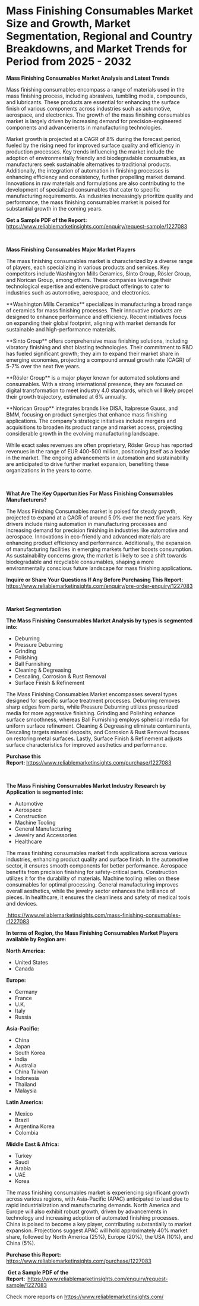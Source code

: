 <p><h1>Mass Finishing Consumables Market Size and Growth, Market Segmentation, Regional and Country Breakdowns, and Market Trends for Period from 2025 -  2032</h1></p><p><strong>Mass Finishing Consumables Market Analysis and Latest Trends</strong></p>
<p><p>Mass finishing consumables encompass a range of materials used in the mass finishing process, including abrasives, tumbling media, compounds, and lubricants. These products are essential for enhancing the surface finish of various components across industries such as automotive, aerospace, and electronics. The growth of the mass finishing consumables market is largely driven by increasing demand for precision-engineered components and advancements in manufacturing technologies.</p><p>Market growth is projected at a CAGR of 8% during the forecast period, fueled by the rising need for improved surface quality and efficiency in production processes. Key trends influencing the market include the adoption of environmentally friendly and biodegradable consumables, as manufacturers seek sustainable alternatives to traditional products. Additionally, the integration of automation in finishing processes is enhancing efficiency and consistency, further propelling market demand. Innovations in raw materials and formulations are also contributing to the development of specialized consumables that cater to specific manufacturing requirements. As industries increasingly prioritize quality and performance, the mass finishing consumables market is poised for substantial growth in the coming years.</p></p>
<p><strong>Get a Sample PDF of the Report:&nbsp;</strong> <a href="https://www.reliablemarketinsights.com/enquiry/request-sample/1227083?utm_campaign=3293&utm_medium=2&utm_source=Github&utm_content=ia&utm_term=01042025&utm_id=mass-finishing-consumables">https://www.reliablemarketinsights.com/enquiry/request-sample/1227083</a></p>
<p>&nbsp;</p>
<p><strong>Mass Finishing Consumables Major Market Players</strong></p>
<p><p>The mass finishing consumables market is characterized by a diverse range of players, each specializing in various products and services. Key competitors include Washington Mills Ceramics, Sinto Group, Rösler Group, and Norican Group, among others. These companies leverage their technological expertise and extensive product offerings to cater to industries such as automotive, aerospace, and electronics.</p><p>**Washington Mills Ceramics** specializes in manufacturing a broad range of ceramics for mass finishing processes. Their innovative products are designed to enhance performance and efficiency. Recent initiatives focus on expanding their global footprint, aligning with market demands for sustainable and high-performance materials.</p><p>**Sinto Group** offers comprehensive mass finishing solutions, including vibratory finishing and shot blasting technologies. Their commitment to R&D has fueled significant growth; they aim to expand their market share in emerging economies, projecting a compound annual growth rate (CAGR) of 5-7% over the next five years.</p><p>**Rösler Group** is a major player known for automated solutions and consumables. With a strong international presence, they are focused on digital transformation to meet industry 4.0 standards, which will likely propel their growth trajectory, estimated at 6% annually.</p><p>**Norican Group** integrates brands like DISA, Italpresse Gauss, and BMM, focusing on product synergies that enhance mass finishing applications. The company's strategic initiatives include mergers and acquisitions to broaden its product range and market access, projecting considerable growth in the evolving manufacturing landscape.</p><p>While exact sales revenues are often proprietary, Rösler Group has reported revenues in the range of EUR 400-500 million, positioning itself as a leader in the market. The ongoing advancements in automation and sustainability are anticipated to drive further market expansion, benefiting these organizations in the years to come.</p></p>
<p>&nbsp;</p>
<p><strong>What Are The Key Opportunities For Mass Finishing Consumables Manufacturers?</strong></p>
<p><p>The Mass Finishing Consumables market is poised for steady growth, projected to expand at a CAGR of around 5.0% over the next five years. Key drivers include rising automation in manufacturing processes and increasing demand for precision finishing in industries like automotive and aerospace. Innovations in eco-friendly and advanced materials are enhancing product efficiency and performance. Additionally, the expansion of manufacturing facilities in emerging markets further boosts consumption. As sustainability concerns grow, the market is likely to see a shift towards biodegradable and recyclable consumables, shaping a more environmentally conscious future landscape for mass finishing applications.</p></p>
<p><strong>Inquire or Share Your Questions If Any Before Purchasing This Report:</strong> <a href="https://www.reliablemarketinsights.com/enquiry/pre-order-enquiry/1227083?utm_campaign=3293&utm_medium=2&utm_source=Github&utm_content=ia&utm_term=01042025&utm_id=mass-finishing-consumables">https://www.reliablemarketinsights.com/enquiry/pre-order-enquiry/1227083</a></p>
<p>&nbsp;</p>
<p><strong>Market Segmentation</strong></p>
<p><strong>The Mass Finishing Consumables Market Analysis by types is segmented into:</strong></p>
<p><ul><li>Deburring</li><li>Pressure Deburring</li><li>Grinding</li><li>Polishing</li><li>Ball Furnishing</li><li>Cleaning & Degreasing</li><li>Descaling, Corrosion & Rust Removal</li><li>Surface Finish & Refinement</li></ul></p>
<p><p>The Mass Finishing Consumables Market encompasses several types designed for specific surface treatment processes. Deburring removes sharp edges from parts, while Pressure Deburring utilizes pressurized media for more aggressive finishing. Grinding and Polishing enhance surface smoothness, whereas Ball Furnishing employs spherical media for uniform surface refinement. Cleaning & Degreasing eliminate contaminants, Descaling targets mineral deposits, and Corrosion & Rust Removal focuses on restoring metal surfaces. Lastly, Surface Finish & Refinement adjusts surface characteristics for improved aesthetics and performance.</p></p>
<p><strong>Purchase this Report:&nbsp;</strong><a href="https://www.reliablemarketinsights.com/purchase/1227083?utm_campaign=3293&utm_medium=2&utm_source=Github&utm_content=ia&utm_term=01042025&utm_id=mass-finishing-consumables">https://www.reliablemarketinsights.com/purchase/1227083</a></p>
<p>&nbsp;</p>
<p><strong>The Mass Finishing Consumables Market Industry Research by Application is segmented into:</strong></p>
<p><ul><li>Automotive</li><li>Aerospace</li><li>Construction</li><li>Machine Tooling</li><li>General Manufacturing</li><li>Jewelry and Accessories</li><li>Healthcare</li></ul></p>
<p><p>The mass finishing consumables market finds applications across various industries, enhancing product quality and surface finish. In the automotive sector, it ensures smooth components for better performance. Aerospace benefits from precision finishing for safety-critical parts. Construction utilizes it for the durability of materials. Machine tooling relies on these consumables for optimal processing. General manufacturing improves overall aesthetics, while the jewelry sector enhances the brilliance of pieces. In healthcare, it ensures the cleanliness and safety of medical tools and devices.</p></p>
<p><a href="https://www.reliablemarketinsights.com/mass-finishing-consumables-r1227083?utm_campaign=3293&utm_medium=2&utm_source=Github&utm_content=ia&utm_term=01042025&utm_id=mass-finishing-consumables">&nbsp;https://www.reliablemarketinsights.com/mass-finishing-consumables-r1227083</a></p>
<p><strong>In terms of Region, the Mass Finishing Consumables Market Players available by Region are:</strong></p>
<p>
    <p> <strong> North America: </strong>
        <ul>
            <li>United States</li>
            <li>Canada</li>
        </ul>
        </p> 
    <p> <strong> Europe: </strong>
        <ul>
            <li>Germany</li>
            <li>France</li>
            <li>U.K.</li>
            <li>Italy</li>
            <li>Russia</li>
        </ul>
        </p> 
    <p> <strong> Asia-Pacific: </strong>
        <ul>
            <li>China</li>
            <li>Japan</li>
            <li>South Korea</li>
            <li>India</li>
            <li>Australia</li>
            <li>China Taiwan</li>
            <li>Indonesia</li>
            <li>Thailand</li>
            <li>Malaysia</li>
        </ul>
        </p> 
    <p> <strong> Latin America: </strong>
        <ul>
            <li>Mexico</li>
            <li>Brazil</li>
            <li>Argentina Korea</li>
            <li>Colombia</li>
        </ul>
        </p> 
    <p> <strong> Middle East & Africa: </strong>
        <ul>
            <li>Turkey</li>
            <li>Saudi</li>
            <li>Arabia</li>
            <li>UAE</li>
            <li>Korea</li>
        </ul>
    </p>
    </p>
<p><p>The mass finishing consumables market is experiencing significant growth across various regions, with Asia-Pacific (APAC) anticipated to lead due to rapid industrialization and manufacturing demands. North America and Europe will also exhibit robust growth, driven by advancements in technology and increasing adoption of automated finishing processes. China is poised to become a key player, contributing substantially to market expansion. Projections suggest APAC will hold approximately 40% market share, followed by North America (25%), Europe (20%), the USA (10%), and China (5%).</p></p>
<p><strong>Purchase this Report: </strong><a href="https://www.reliablemarketinsights.com/purchase/1227083?utm_campaign=3293&utm_medium=2&utm_source=Github&utm_content=ia&utm_term=01042025&utm_id=mass-finishing-consumables">https://www.reliablemarketinsights.com/purchase/1227083</a></p>
<p>&nbsp;<strong>Get a Sample PDF of the Report:&nbsp;&nbsp;</strong><a href="https://www.reliablemarketinsights.com/enquiry/request-sample/1227083?utm_campaign=3293&utm_medium=2&utm_source=Github&utm_content=ia&utm_term=01042025&utm_id=mass-finishing-consumables">https://www.reliablemarketinsights.com/enquiry/request-sample/1227083</a></p>
<p><strong></strong></p>
<p>Check more reports on <a href="https://www.reliablemarketinsights.com/?utm_campaign=3293&utm_medium=2&utm_source=Github&utm_content=ia&utm_term=01042025&utm_id=mass-finishing-consumables">https://www.reliablemarketinsights.com/</a></p>